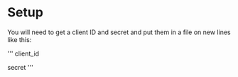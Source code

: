 # Setup

You will need to get a client ID and secret and put them in a file on new lines like this:

'''
client_id

secret
'''
